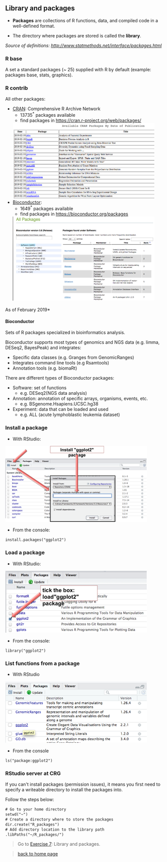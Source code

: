 <h2>Library and packages</h2>

* **Packages** are collections of R functions, data, and compiled code in a well-defined format.

* The directory where packages are stored is called the **library**.

*Source of definitions: http://www.statmethods.net/interface/packages.html*

<h3>R base</h3>

A set a standard packages (~ 25) supplied with R by default (example: packages base, stats, graphics).

<h3>R contrib</h3>

All other packages:

* [CRAN](https://cran.r-project.org): Comprehensive R Archive Network
	+ 13735<sup>*</sup> packages available
	+ find packages in https://cran.r-project.org/web/packages/
	<img src="images/cran_packages.png" width="450"/>
* [Bioconductor](https://www.bioconductor.org/):
	+ 1649<sup>*</sup> packages available
	+ find packages in https://bioconductor.org/packages
	<img src="images/bioc_packages.png" width="450"/>

*<sup>*</sup>As of February 2019*

<h4>Bioconductor</h4>

Sets of R packages specialized in bioinformatics analysis.<br>

Bioconductor supports most types of genomics and NGS data (e.g. limma, DESeq2, BayesPeak) and integrates:
* Specific data classes (e.g. Granges from GenomicRanges)
* Integrates command line tools (e.g Rsamtools)
* Annotation tools (e.g. biomaRt)

There are different types of Bioconductor packages:
* Software: set of functions
	+ e.g. DESeq2(NGS data analysis)
* Annotation: annotation of specific arrays, organisms, events, etc.
	+ e.g. BSgenome.Hsapiens.UCSC.hg38
* Experiment: data that can be loaded and used
	+ e.g. ALL (acute lymphoblastic leukemia dataset)

<h3>Install a package</h3>

* With RStudio:
<img src="images/bioc_install.png" width="450"/>

* From the console:
```{r}
install.packages("ggplot2")
```

<h3>Load a package</h3>

* With RStudio:
<img src="images/bioc_load.png" width="450"/>

* From the console:
```{r}
library("ggplot2")
```

<h3>List functions from a package</h3>

* With RStudio
<img src="images/rstudio_ggplot2.png" width="450"/>

* From the console
```{r}
ls("package:ggplot2")
```

<h3>RStudio server at CRG</h3>

If you can't install packages (permission issues), it means you first need to specify a writeable directory to install the packages into.<br>

Follow the steps below:

```{r}
# Go to your home directory
setwd("~")
# Create a directory where to store the packages
dir.create("R_packages")
# Add directory location to the library path
.libPaths("~/R_packages/")
```

> Go to [Exercise 7](https://sbcrg.github.io/CRG_RIntroduction/exercise7): Library and packages.

> [back to home page](https://sbcrg.github.io/CRG_RIntroduction)

